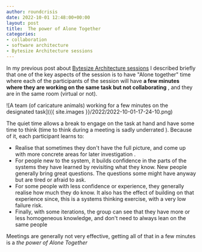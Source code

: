 ```yaml
---
author: roundcrisis
date: 2022-10-01 12:48:00+00:00
layout: post
title:  The power of Alone Together
categories:
- collaboration
- software architecture
- Bytesize Architecture sessions
---
```


In my previous post about [Bytesize Architecture sessions](http://www.roundcrisis.com/2021/09/28/bytesize-architecture-sessions/) I described briefly that one of the key aspects of the session is to have "Alone together" time where each of the participants of the session will have **a few minutes where they are working on the same task but not collaborating** , and they are in the same room (virtual or not). 


![A team (of caricature animals) working for a few minutes on the designated task]({{ site.images }}/2022/2022-10-01-17-24-10.png)

The quiet time allows a break to engage on the task at hand and have some time to think (time to think during a meeting is sadly underrated ). Because of it, each participant learns to:

* Realise that sometimes they don't have the full picture, and come up with more concrete areas for later investigation .
* For people new to the system, it builds confidence in the parts of the systems they have learned by revisiting what they know. New people generally bring great questions. The questions some might have anyway but are tired or afraid to ask.
* For some people with less confidence or experience, they generally realise how much they do know. It also has the effect of building on that experience since, this is a systems thinking exercise, with a very low failure risk.
* Finally, with some iterations, the group can see that they have more or less homogeneous knowledge, and don't need to always lean on the same people
 
Meetings are generally not very effective, getting all of that in a few minutes is a _the power of Alone Together_
